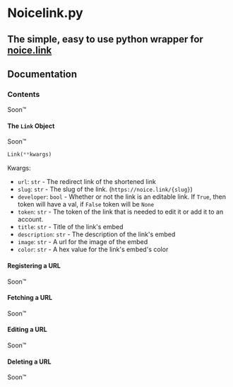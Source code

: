 # Noicelink.py
## The simple, easy to use python wrapper for [noice.link](http://noice.link)

## Documentation
### Contents
Soon™

#### The `Link` Object
Soon™
```py
Link(**kwargs)
```

Kwargs: 
* `url`: `str` - The redirect link of the shortened link
* `slug`: `str` - The slug of the link. (`https://noice.link/{slug}`) 
* `developer`: `bool` - Whether or not the link is an editable link. If `True`, then token will have a val, if `False` token will be `None`
* `token`: `str` - The token of the link that is needed to edit it or add it to an account. 
* `title`: `str` - Title of the link's embed
* `description`: `str` - The description of the link's embed
* `image`: `str` - A url for the image of the embed
* `color`: `str` - A hex value for the link's embed's color



#### Registering a URL
Soon™

#### Fetching a URL
Soon™

#### Editing a URL
Soon™

#### Deleting a URL
Soon™


